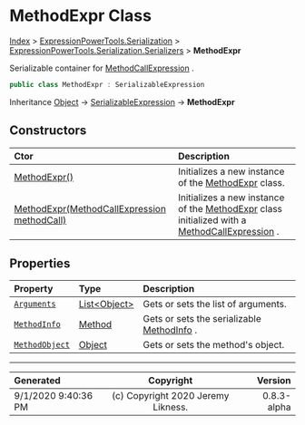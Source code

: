 ﻿# MethodExpr Class

[Index](../index.md) > [ExpressionPowerTools.Serialization](ExpressionPowerTools.Serialization.a.md) > [ExpressionPowerTools.Serialization.Serializers](ExpressionPowerTools.Serialization.Serializers.n.md) > **MethodExpr**

Serializable container for [MethodCallExpression](https://docs.microsoft.com/dotnet/api/system.linq.expressions.methodcallexpression) .

```csharp
public class MethodExpr : SerializableExpression
```

Inheritance [Object](https://docs.microsoft.com/dotnet/api/system.object) → [SerializableExpression](ExpressionPowerTools.Serialization.Serializers.SerializableExpression.cs.md) → **MethodExpr**

## Constructors

| Ctor | Description |
| :-- | :-- |
| [MethodExpr()](ExpressionPowerTools.Serialization.Serializers.MethodExpr.ctor.md#methodexpr) | Initializes a new instance of the [MethodExpr](ExpressionPowerTools.Serialization.Serializers.MethodExpr.cs.md) class. |
| [MethodExpr(MethodCallExpression methodCall)](ExpressionPowerTools.Serialization.Serializers.MethodExpr.ctor.md#methodexprmethodcallexpression-methodcall) | Initializes a new instance of the [MethodExpr](ExpressionPowerTools.Serialization.Serializers.MethodExpr.cs.md) class            initialized with a [MethodCallExpression](https://docs.microsoft.com/dotnet/api/system.linq.expressions.methodcallexpression) . |
## Properties

| Property | Type | Description |
| :-- | :-- | :-- |
| [`Arguments`](ExpressionPowerTools.Serialization.Serializers.MethodExpr.Arguments.prop.md) | [List&lt;Object>](https://docs.microsoft.com/dotnet/api/system.collections.generic.list-1) | Gets or sets the list of arguments. |
| [`MethodInfo`](ExpressionPowerTools.Serialization.Serializers.MethodExpr.MethodInfo.prop.md) | [Method](ExpressionPowerTools.Serialization.Serializers.Method.cs.md) | Gets or sets the serializable [MethodInfo](ExpressionPowerTools.Serialization.Serializers.MethodExpr.MethodInfo.prop.md) . |
| [`MethodObject`](ExpressionPowerTools.Serialization.Serializers.MethodExpr.MethodObject.prop.md) | [Object](https://docs.microsoft.com/dotnet/api/system.object) | Gets or sets the method's object. |


---

| Generated | Copyright | Version |
| :-- | :-: | --: |
| 9/1/2020 9:40:36 PM | (c) Copyright 2020 Jeremy Likness. | 0.8.3-alpha |
